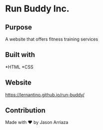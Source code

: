 # Run Buddy Inc.

## Purpose
 A website that offers fitness training services 
 
 ## Built with 
 *HTML
 *CSS
 
 ## Website
 https://lernantino.github.io/run-buddy/
 
 ## Contribution
Made with ❤️ by Jason Arriaza
